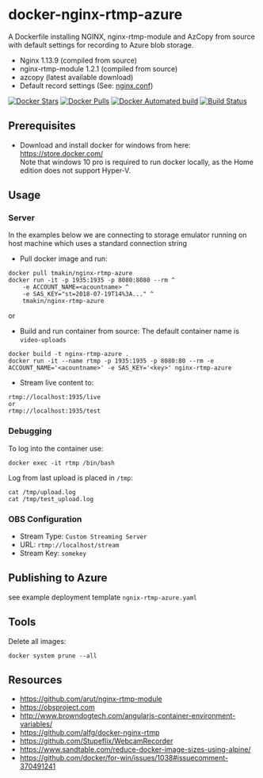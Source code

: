 # docker-nginx-rtmp-azure
A Dockerfile installing NGINX, nginx-rtmp-module and AzCopy from source with
default settings for recording to Azure blob storage.

* Nginx 1.13.9 (compiled from source)
* nginx-rtmp-module 1.2.1 (compiled from source)
* azcopy (latest available download)
* Default record settings (See: [nginx.conf](nginx.conf))

[![Docker Stars](https://img.shields.io/docker/stars/tmakin/nginx-rtmp-azure.svg)](https://hub.docker.com/r/tmakin/nginx-rtmp-azure/)
[![Docker Pulls](https://img.shields.io/docker/pulls/tmakin/nginx-rtmp-azure.svg)](https://hub.docker.com/r/tmakin/nginx-rtmp-azure/)
[![Docker Automated build](https://img.shields.io/docker/automated/tmakin/nginx-rtmp.svg)](https://hub.docker.com/r/tmakin/nginx-rtmp-azure/builds/)
[![Build Status](https://travis-ci.org/alfg/docker-nginx-rtmp.svg?branch=master)](https://travis-ci.org/tmakin/docker-nginx-rtmp-azure)

## Prerequisites
* Download and install docker for windows from here:
https://store.docker.com/  
Note that windows 10 pro is required to run docker locally, as the Home edition does not support Hyper-V.

## Usage

### Server

In the examples below we are connecting to storage emulator running on host machine which uses a standard connection string

* Pull docker image and run:
```
docker pull tmakin/nginx-rtmp-azure
docker run -it -p 1935:1935 -p 8080:8080 --rm ^
    -e ACCOUNT_NAME=<acountname> ^
    -e SAS_KEY="st=2018-07-19T14%3A..." ^ 
    tmakin/nginx-rtmp-azure
```
or 

* Build and run container from source:
The default container name is `video-uploads`
```
docker build -t nginx-rtmp-azure .
docker run -it --name rtmp -p 1935:1935 -p 8080:80 --rm -e ACCOUNT_NAME='<acountname>' -e SAS_KEY='<key>' nginx-rtmp-azure 
```

* Stream live content to:
```
rtmp://localhost:1935/live 
or
rtmp://localhost:1935/test 
```

### Debugging
To log into the container use:
```
docker exec -it rtmp /bin/bash
```

Log from last upload is placed in `/tmp`:
```
cat /tmp/upload.log
cat /tmp/test_upload.log
```

### OBS Configuration
* Stream Type: `Custom Streaming Server`
* URL: `rtmp://localhost/stream`
* Stream Key: `somekey`

## Publishing to Azure
see example deployment template
`ngnix-rtmp-azure.yaml`

## Tools
Delete all images:
```
docker system prune --all
```

## Resources
* https://github.com/arut/nginx-rtmp-module
* https://obsproject.com
* http://www.browndogtech.com/angularjs-container-environment-variables/
* https://github.com/alfg/docker-nginx-rtmp  
* https://github.com/Stupeflix/WebcamRecorder
* https://www.sandtable.com/reduce-docker-image-sizes-using-alpine/
* https://github.com/docker/for-win/issues/1038#issuecomment-370491241
